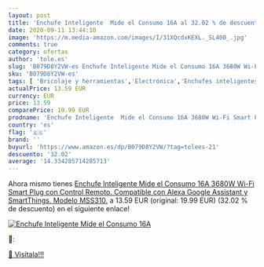 ```yaml
---
layout: post
title: 'Enchufe Inteligente  Mide el Consumo 16A al 32.02 % de descuento'
date: 2020-09-11 13:44:10
image: 'https://m.media-amazon.com/images/I/31XQcdxKEXL._SL400_.jpg'
comments: true
category: ofertas
author: 'tole.es'
slug: 'B079D8Y2VW-es Enchufe Inteligente Mide el Consumo 16A 3680W Wi-Fi Smart...'
sku: 'B079D8Y2VW-es'
tags: [ 'Bricolaje y herramientas','Electrónica','Enchufes inteligentes y a control remoto','Enchufes y accesorios','Instalación eléctrica','TV, vídeo y home cinema','Televisores','alexa','enchufe','inteligente', ]
actualPrice: 13.59 EUR
currency: EUR
price: 13.59
comparePrice: 19.99 EUR
prodname: 'Enchufe Inteligente  Mide el Consumo 16A 3680W Wi-Fi Smart Plug  con Control Remoto. Compatible con Alexa  Google Assistant y SmartThings. Modelo MSS310.'
country: 'es'
flag: '🇪🇸'
brand: ''
buyurl: 'https://www.amazon.es/dp/B079D8Y2VW/?tag=tolees-21'
descuento: '32.02'
average: '14.334285714285713'
---
```


Ahora mismo tienes [Enchufe Inteligente  Mide el Consumo 16A 3680W Wi-Fi Smart Plug  con Control Remoto. Compatible con Alexa  Google Assistant y SmartThings. Modelo MSS310.](https://www.amazon.es/dp/B079D8Y2VW/?tag=tolees-21) a 13.59 EUR (original: 19.99 EUR) (32.02 %  de descuento) en el siguiente enlace!

[![Enchufe Inteligente  Mide el Consumo 16A](https://m.media-amazon.com/images/I/31XQcdxKEXL._SL400_.jpg)](https://www.amazon.es/dp/B079D8Y2VW/?tag=tolees-21)

🔎:


[🛒 Visítala!!!](https://www.amazon.es/dp/B079D8Y2VW/?tag=tolees-21)
